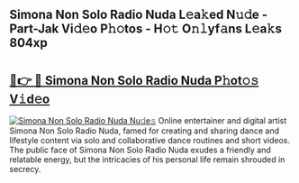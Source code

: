 ## Simona Non Solo Radio Nuda L𝚎a𝚔ed N𝚞𝚍e - Part-Jak Vi𝚍𝚎o P𝚑𝚘tos - H𝚘𝚝 O𝚗𝚕yf𝚊ns L𝚎a𝚔s 804xp

# <h2><a href="http://kfc4zh.oniu.top/?m=Simona+Non+Solo+Radio+Nuda">🔗👉 🔴 Simona Non Solo Radio Nuda P𝚑ot𝚘𝚜 V𝚒d𝚎o</a></h2>

[![Simona Non Solo Radio Nuda Nu𝚍e𝚜](https://i.imgur.com/0qMVB7G.gif)](http://kfc4zh.oniu.top/?m=Simona+Non+Solo+Radio+Nuda)
Online entertainer and digital artist Simona Non Solo Radio Nuda, famed for creating and sharing dance and lifestyle content via solo and collaborative dance routines and short videos. The public face of Simona Non Solo Radio Nuda exudes a friendly and relatable energy, but the intricacies of his personal life remain shrouded in secrecy.  
